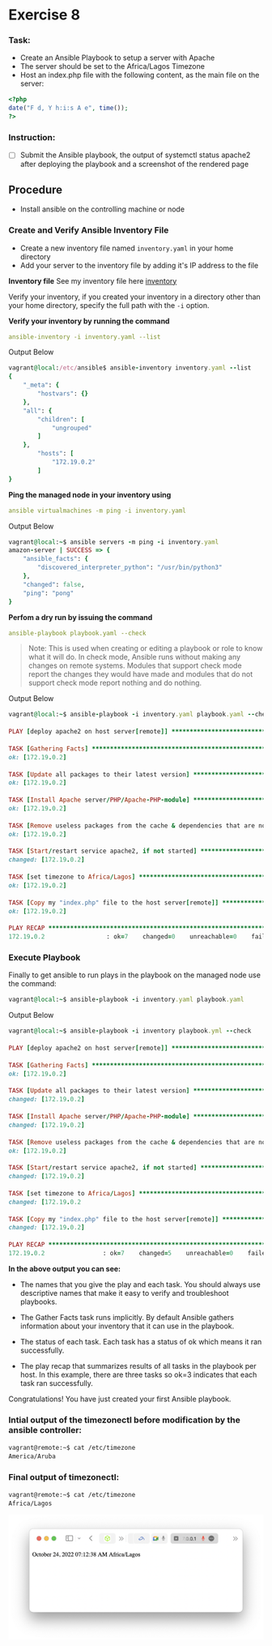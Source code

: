
# Exercise 8

### Task:

- Create an Ansible Playbook to setup a server with Apache
- The server should be set to the Africa/Lagos Timezone
- Host an index.php file with the following content, as the main file on the server:
```php
<?php
date("F d, Y h:i:s A e", time());
?>
```
### Instruction:

 * [ ] Submit the Ansible playbook, the output of systemctl status apache2 after deploying the playbook and a screenshot of the rendered page



## Procedure
- Install ansible on the controlling machine or node

### Create and Verify Ansible Inventory File
- Create a new inventory file named `inventory.yaml` in your home directory
- Add your server to the inventory file by adding it's IP address to the file

**Inventory file**
See my inventory file here [inventory](https://github.com/philemonnwanne/altschool-cloud-exercises/blob/main/Month-02/Exercise-08/inventory.yaml)

Verify your inventory, if you created your inventory in a directory other than your home directory, specify the full path with the `-i` option.

**Verify your inventory by running the command** 
```yaml
ansible-inventory -i inventory.yaml --list
```

Output Below
```ruby
vagrant@local:/etc/ansible$ ansible-inventory inventory.yaml --list
{
    "_meta": {
        "hostvars": {}
    },
    "all": {
        "children": [
            "ungrouped"
        ]
    },
        "hosts": [
            "172.19.0.2"
        ]
}
```

**Ping the managed node in your inventory using** 
```yaml
ansible virtualmachines -m ping -i inventory.yaml
```

Output Below
```ruby
vagrant@local:~$ ansible servers -m ping -i inventory.yaml
amazon-server | SUCCESS => {
    "ansible_facts": {
        "discovered_interpreter_python": "/usr/bin/python3"
    },
    "changed": false,
    "ping": "pong"
}
```

**Perfom a dry run by issuing the command**
```yaml
ansible-playbook playbook.yaml --check
```

> Note:  This is used when creating or editing a playbook or role to know what it will do. In check mode, Ansible runs without making any changes on remote systems. Modules that support check mode report the changes they would have made and modules that do not support check mode report nothing and do nothing.

Output Below
```ruby
vagrant@local:~$ ansible-playbook -i inventory.yaml playbook.yaml --check

PLAY [deploy apache2 on host server[remote]] *************************************************

TASK [Gathering Facts] ***********************************************************************
ok: [172.19.0.2]

TASK [Update all packages to their latest version] *******************************************
ok: [172.19.0.2]

TASK [Install Apache server/PHP/Apache-PHP-module] *******************************************
ok: [172.19.0.2]

TASK [Remove useless packages from the cache & dependencies that are no longer required] *****
ok: [172.19.0.2]

TASK [Start/restart service apache2, if not started] *****************************************
changed: [172.19.0.2]

TASK [set timezone to Africa/Lagos] **********************************************************
ok: [172.19.0.2]

TASK [Copy my "index.php" file to the host server[remote]] ***********************************
ok: [172.19.0.2]

PLAY RECAP ***********************************************************************************
172.19.0.2                 : ok=7    changed=0    unreachable=0    failed=0    skipped=0    rescued=0    ignored=0   
```


### Execute Playbook
Finally to get ansible to run plays in the playbook on the managed node use the command:
```ruby
vagrant@local:~$ ansible-playbook -i inventory.yaml playbook.yaml
```

Output Below
```ruby
vagrant@local:~$ ansible-playbook -i inventory playbook.yml --check

PLAY [deploy apache2 on host server[remote]] *************************************************

TASK [Gathering Facts] ***********************************************************************
ok: [172.19.0.2]

TASK [Update all packages to their latest version] *******************************************
changed: [172.19.0.2]

TASK [Install Apache server/PHP/Apache-PHP-module] *******************************************
changed: [172.19.0.2]

TASK [Remove useless packages from the cache & dependencies that are no longer required] *****
ok: [172.19.0.2]

TASK [Start/restart service apache2, if not started] *****************************************
changed: [172.19.0.2]

TASK [set timezone to Africa/Lagos] **********************************************************
changed: [172.19.0.2

TASK [Copy my "index.php" file to the host server[remote]] ***********************************
changed: [172.19.0.2]

PLAY RECAP ***********************************************************************************
172.19.0.2                : ok=7    changed=5    unreachable=0    failed=0    skipped=0    rescued=0    ignored=0   
```

**In the above output you can see:**

- The names that you give the play and each task. You should always use descriptive names that make it easy to verify and troubleshoot playbooks.

- The Gather Facts task runs implicitly. By default Ansible gathers information about your inventory that it can use in the playbook.

- The status of each task. Each task has a status of ok which means it ran successfully.

- The play recap that summarizes results of all tasks in the playbook per host. In this example, there are three tasks so ok=3 indicates that each task ran successfully.

Congratulations! You have just created your first Ansible playbook.


### Intial output of the timezonectl before modification by the ansible controller:
```bash
vagrant@remote:~$ cat /etc/timezone
America/Aruba
```


### Final output of timezonectl:
```bash
vagrant@remote:~$ cat /etc/timezone
Africa/Lagos
```


![timezone-output](https://github.com/philemonnwanne/altschool-cloud-exercises/blob/main/Month-02/Exercise-08/images/etc-timezone.png)


